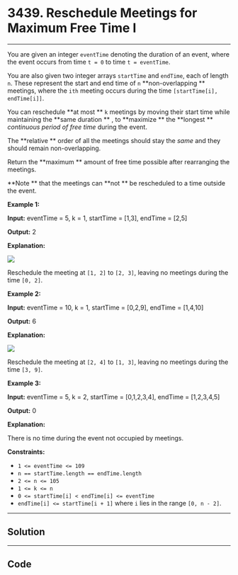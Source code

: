 # 3439. Reschedule Meetings for Maximum Free Time I

---

You are given an integer `eventTime` denoting the duration of an event, where the event occurs from time `t = 0` to time `t = eventTime`.

You are also given two integer arrays `startTime` and `endTime`, each of length `n`. These represent the start and end time of `n` **non-overlapping ** meetings, where the `ith` meeting occurs during the time `[startTime[i], endTime[i]]`.

You can reschedule **at most ** `k` meetings by moving their start time while maintaining the **same duration ** , to **maximize ** the **longest ** _continuous period of free time_ during the event.

The **relative ** order of all the meetings should stay the _same_ and they should remain non-overlapping.

Return the **maximum ** amount of free time possible after rearranging the meetings.

**Note ** that the meetings can **not ** be rescheduled to a time outside the event.

 

**Example 1:**

**Input:** eventTime = 5, k = 1, startTime = [1,3], endTime = [2,5]

**Output:** 2

**Explanation:**

![](https://assets.leetcode.com/uploads/2024/12/21/example0_rescheduled.png)

Reschedule the meeting at `[1, 2]` to `[2, 3]`, leaving no meetings during the time `[0, 2]`.

**Example 2:**

**Input:** eventTime = 10, k = 1, startTime = [0,2,9], endTime = [1,4,10]

**Output:** 6

**Explanation:**

![](https://assets.leetcode.com/uploads/2024/12/21/example1_rescheduled.png)

Reschedule the meeting at `[2, 4]` to `[1, 3]`, leaving no meetings during the time `[3, 9]`.

**Example 3:**

**Input:** eventTime = 5, k = 2, startTime = [0,1,2,3,4], endTime = [1,2,3,4,5]

**Output:** 0

**Explanation:**

There is no time during the event not occupied by meetings.

 

**Constraints:**

  * `1 <= eventTime <= 109`
  * `n == startTime.length == endTime.length`
  * `2 <= n <= 105`
  * `1 <= k <= n`
  * `0 <= startTime[i] < endTime[i] <= eventTime`
  * `endTime[i] <= startTime[i + 1]` where `i` lies in the range `[0, n - 2]`.

---

## Solution



---

## Code
```python


```